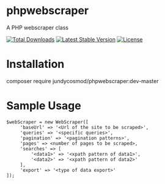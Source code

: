 # phpwebscraper
A PHP webscraper class

<a href="https://packagist.org/packages/jundycosmod/phpwebscraper"><img src="https://poser.pugx.org/jundycosmod/phpwebscraper/d/total.svg" alt="Total Downloads"></a>
<a href="https://packagist.org/packages/jundycosmod/phpwebscraper"><img src="https://poser.pugx.org/jundycosmod/phpwebscraper/v/stable.svg" alt="Latest Stable Version"></a>
<a href="https://packagist.org/packages/jundycosmod/phpwebscraper"><img src="https://poser.pugx.org/jundycosmod/phpwebscraper/license.svg" alt="License"></a>

# Installation
composer require jundycosmod/phpwebscraper:dev-master

# Sample Usage

```
$webScraper = new WebScraper([
     'baseUrl' => '<Url of the site to be scraped>',
     'queries' => '<specific queries>',
     'pagination' => '<pagination patterns>',
     'pages' => <number of pages to be scraped>,
     'searches' => [
         '<data1>' => '<xpath pattern of data1>',
         '<data2>' => '<xpath pattern of data2>'
     ],
     'export' => '<type of data export>'
]);
```
